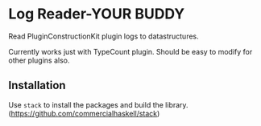 # Log Reader-YOUR BUDDY
Read PluginConstructionKit plugin logs to datastructures.

Currently works just with TypeCount plugin. Should be easy to modify for other
plugins also.

## Installation
Use `stack` to install the packages and build the library.
(https://github.com/commercialhaskell/stack)

